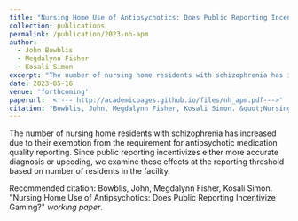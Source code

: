 ```yaml
---
title: "Nursing Home Use of Antipsychotics: Does Public Reporting Incentivize Gaming?"
collection: publications
permalink: /publication/2023-nh-apm
author:
  - John Bowblis
  - Megdalynn Fisher
  - Kosali Simon
excerpt: "The number of nursing home residents with schizophrenia has increased due to their exemption from the requirement for antipsychotic medication quality reporting. Since public reporting incentivizes either more accurate diagnosis or upcoding, we examine these effects at the reporting threshold based on number of residents in the facility."
date: 2023-05-16
venue: 'forthcoming'
paperurl: '<!--- http://academicpages.github.io/files/nh_apm.pdf--->'
citation: "Bowblis, John, Megdalynn Fisher, Kosali Simon. &quot;Nursing Home Use of Antipsychotics: Does Public Reporting Incentivize Gaming?&quot; <i>forthcoming 1</i>. 1(3)."
---
```


The number of nursing home residents with schizophrenia has increased due to their exemption from the requirement for antipsychotic medication quality reporting. Since public reporting incentivizes either more accurate diagnosis or upcoding, we examine these effects at the reporting threshold based on number of residents in the facility.  

Recommended citation: Bowblis, John, Megdalynn Fisher, Kosali Simon. "Nursing Home Use of Antipsychotics: Does Public Reporting Incentivize Gaming?" <i>working paper</i>. 
